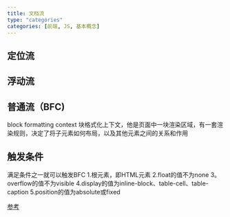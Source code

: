 ```yaml
---
title: 文档流
type: "categories"
categories: [前端, JS, 基本概念]
---
```


## 定位流
## 浮动流
## 普通流（BFC)
block formatting context 块格式化上下文，他是页面中一块渲染区域，有一套渲染规则，决定了将子元素如何布局，以及其他元素之间的关系和作用

## 触发条件
满足条件之一就可以触发BFC
1.根元素，即HTML元素
2.float的值不为none
3。overflow的值不为visible
4.display的值为inline-block、table-cell、table-caption
5.position的值为absolute或fixed

[参考](http://www.cnblogs.com/xiaohuochai/p/5248536.html)
